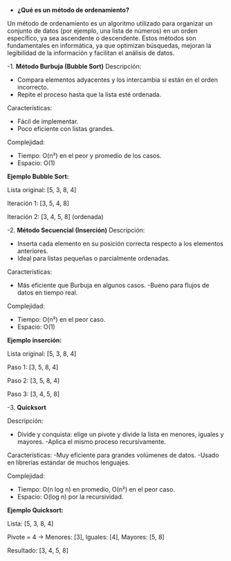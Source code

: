 - __¿Qué es un método de ordenamiento?__

Un método de ordenamiento es un algoritmo utilizado para organizar un conjunto de datos (por ejemplo, una lista de números) en un orden específico, ya sea ascendente o descendente. Estos métodos son fundamentales en informática, ya que optimizan búsquedas, mejoran la legibilidad de la información y facilitan el análisis de datos.

-1. __Método Burbuja (Bubble Sort)__
Descripción:
- Compara elementos adyacentes y los intercambia si están en el orden incorrecto.
- Repite el proceso hasta que la lista esté ordenada.

Características:
- Fácil de implementar.
- Poco eficiente con listas grandes.

Complejidad:
- Tiempo: O(n²) en el peor y promedio de los casos.
- Espacio: O(1)

__Ejemplo Bubble Sort:__

Lista original: [5, 3, 8, 4]

Iteración 1: [3, 5, 4, 8]

Iteración 2: [3, 4, 5, 8] (ordenada)

-2. __Método Secuencial (Inserción)__
Descripción:
- Inserta cada elemento en su posición correcta respecto a los elementos anteriores.
- Ideal para listas pequeñas o parcialmente ordenadas.

Características:
- Más eficiente que Burbuja en algunos casos.
-Bueno para flujos de datos en tiempo real.

Complejidad:
- Tiempo: O(n²) en el peor caso.
- Espacio: O(1)

__Ejemplo inserción:__

Lista original: [5, 3, 8, 4]

Paso 1: [3, 5, 8, 4]

Paso 2: [3, 5, 8, 4]

Paso 3: [3, 4, 5, 8]


-3. __Quicksort__

Descripción:
- Divide y conquista: elige un pivote y divide la lista en menores, iguales y mayores.
-Aplica el mismo proceso recursivamente.

Características:
-Muy eficiente para grandes volúmenes de datos.
-Usado en librerías estándar de muchos lenguajes.

Complejidad:
- Tiempo: O(n log n) en promedio, O(n²) en el peor caso.
- Espacio: O(log n) por la recursividad.

__Ejemplo Quicksort:__

Lista: [5, 3, 8, 4]

Pivote = 4 → Menores: [3], Iguales: [4], Mayores: [5, 8]

Resultado: [3, 4, 5, 8]

